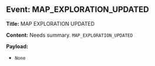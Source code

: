 ## Event: MAP_EXPLORATION_UPDATED

**Title:** MAP EXPLORATION UPDATED

**Content:**
Needs summary.
`MAP_EXPLORATION_UPDATED`

**Payload:**
- `None`